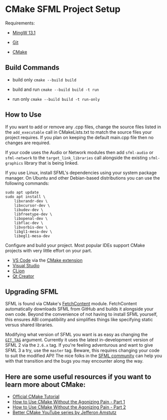 # CMake SFML Project Setup

Requirements:

- [MingW 13.1](https://github.com/brechtsanders/winlibs_mingw/releases/download/13.1.0-16.0.5-11.0.0-msvcrt-r5/winlibs-x86_64-posix-seh-gcc-13.1.0-mingw-w64msvcrt-11.0.0-r5.7z)

- [Git](https://git-scm.com/downloads)

- [CMake](https://cmake.org/download)

## Build Commands

- build only `cmake --build build`

- build and run `cmake --build build -t run`

- run only `cmake --build build -t run-only`

## How to Use

If you want to add or remove any .cpp files, change the source files listed in the `add_executable` call in CMakeLists.txt to match the source files your project requires. If you plan on keeping the default main.cpp file then no changes are required.

If your code uses the Audio or Network modules then add `sfml-audio` or `sfml-network` to the `target_link_libraries` call alongside the existing `sfml-graphics` library that is being linked.

If you use Linux, install SFML's dependencies using your system package manager. On Ubuntu and other Debian-based distributions you can use the following commands:

```
sudo apt update
sudo apt install \
    libxrandr-dev \
    libxcursor-dev \
    libudev-dev \
    libfreetype-dev \
    libopenal-dev \
    libflac-dev \
    libvorbis-dev \
    libgl1-mesa-dev \
    libegl1-mesa-dev
```

Configure and build your project. Most popular IDEs support CMake projects with very little effort on your part.

- [VS Code](https://code.visualstudio.com) via the [CMake extension](https://code.visualstudio.com/docs/cpp/cmake-linux)
- [Visual Studio](https://docs.microsoft.com/en-us/cpp/build/cmake-projects-in-visual-studio?view=msvc-170)
- [CLion](https://www.jetbrains.com/clion/features/cmake-support.html)
- [Qt Creator](https://doc.qt.io/qtcreator/creator-project-cmake.html)

## Upgrading SFML

SFML is found via CMake's [FetchContent](https://cmake.org/cmake/help/latest/module/FetchContent.html) module.
FetchContent automatically downloads SFML from GitHub and builds it alongside your own code.
Beyond the convenience of not having to install SFML yourself, this ensures ABI compatibility and simplifies things like specifying static versus shared libraries.

Modifying what version of SFML you want is as easy as changing the [`GIT_TAG`](CMakeLists.txt#L7) argument.
Currently it uses the latest in-development version of SFML 2 via the `2.6.x` tag.
If you're feeling adventurous and want to give SFML 3 a try, use the `master` tag.
Beware, this requires changing your code to suit the modified API!
The nice folks in the [SFML community](https://github.com/SFML/SFML#community) can help you with that transition and the bugs you may encounter along the way.

## Here are some useful resources if you want to learn more about CMake:

- [Official CMake Tutorial](https://cmake.org/cmake/help/latest/guide/tutorial/)
- [How to Use CMake Without the Agonizing Pain - Part 1](https://alexreinking.com/blog/how-to-use-cmake-without-the-agonizing-pain-part-1.html)
- [How to Use CMake Without the Agonizing Pain - Part 2](https://alexreinking.com/blog/how-to-use-cmake-without-the-agonizing-pain-part-2.html)
- [Better CMake YouTube series by Jefferon Amstutz](https://www.youtube.com/playlist?list=PL8i3OhJb4FNV10aIZ8oF0AA46HgA2ed8g)
